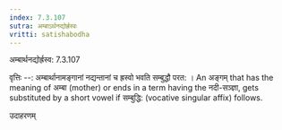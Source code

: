 ```yaml
---
index: 7.3.107
sutra: अम्बाऽर्थनद्योर्ह्रस्वः
vritti: satishabodha
---
```



 अम्बार्थनद्योर्ह्रस्व: 7.3.107 


वृत्तिः --: अम्बार्थानामङ्गानां नद्यन्तानां च ह्रस्वो भवति सम्बुद्धौ परत: । An अङ्गम् that has the meaning of अम्बा (mother) or ends in a term having the नदी-सञ्ज्ञा, gets substituted by a short vowel if सम्बुद्धि: (vocative singular affix) follows. 


उदाहरणम् 


